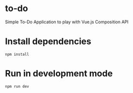 # to-do
Simple To-Do Application to play with Vue.js Composition API

# Install dependencies
```npm install```

# Run in development mode
```npm run dev```

